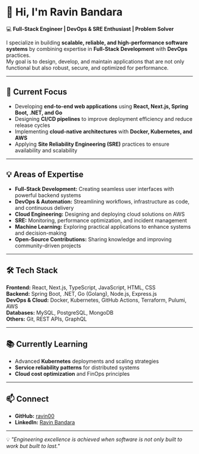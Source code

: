 # 👋 Hi, I'm Ravin Bandara

💻 **Full-Stack Engineer | DevOps & SRE Enthusiast | Problem Solver**  

I specialize in building **scalable, reliable, and high-performance software systems** by combining expertise in **Full-Stack Development** with **DevOps** practices.  
My goal is to design, develop, and maintain applications that are not only functional but also robust, secure, and optimized for performance.

---

## 🚀 Current Focus
- Developing **end-to-end web applications** using **React, Next.js, Spring Boot, .NET, and Go**
- Designing **CI/CD pipelines** to improve deployment efficiency and reduce release cycles
- Implementing **cloud-native architectures** with **Docker, Kubernetes, and AWS**
- Applying **Site Reliability Engineering (SRE)** practices to ensure availability and scalability

---

## 💡 Areas of Expertise
- **Full-Stack Development:** Creating seamless user interfaces with powerful backend systems
- **DevOps & Automation:** Streamlining workflows, infrastructure as code, and continuous delivery
- **Cloud Engineering:** Designing and deploying cloud solutions on AWS
- **SRE:** Monitoring, performance optimization, and incident management
- **Machine Learning:** Exploring practical applications to enhance systems and decision-making
- **Open-Source Contributions:** Sharing knowledge and improving community-driven projects

---

## 🛠 Tech Stack
**Frontend:** React, Next.js, TypeScript, JavaScript, HTML, CSS  
**Backend:** Spring Boot, .NET, Go (Golang), Node.js, Express.js  
**DevOps & Cloud:** Docker, Kubernetes, GitHub Actions, Terraform, Pulumi, AWS  
**Databases:** MySQL, PostgreSQL, MongoDB  
**Others:** Git, REST APIs, GraphQL

---

## 📚 Currently Learning
- Advanced **Kubernetes** deployments and scaling strategies
- **Service reliability patterns** for distributed systems
- **Cloud cost optimization** and FinOps principles

---

## 📫 Connect
- **GitHub:** [ravin00](https://github.com/ravin00)  
- **LinkedIn:** [Ravin Bandara](https://www.linkedin.com/in/ravin-bandara/)  

---

💡 *"Engineering excellence is achieved when software is not only built to work but built to last."*
